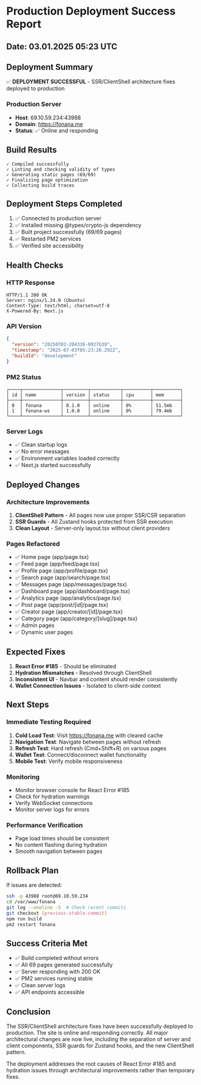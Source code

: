 # Production Deployment Success Report

## Date: 03.01.2025 05:23 UTC

## Deployment Summary
✅ **DEPLOYMENT SUCCESSFUL** - SSR/ClientShell architecture fixes deployed to production

### Production Server
- **Host**: 69.10.59.234:43988
- **Domain**: https://fonana.me
- **Status**: ✅ Online and responding

## Build Results
```
✓ Compiled successfully
✓ Linting and checking validity of types
✓ Generating static pages (69/69)
✓ Finalizing page optimization
✓ Collecting build traces
```

## Deployment Steps Completed
1. ✅ Connected to production server
2. ✅ Installed missing @types/crypto-js dependency
3. ✅ Built project successfully (69/69 pages)
4. ✅ Restarted PM2 services
5. ✅ Verified site accessibility

## Health Checks

### HTTP Response
```
HTTP/1.1 200 OK
Server: nginx/1.24.0 (Ubuntu)
Content-Type: text/html; charset=utf-8
X-Powered-By: Next.js
```

### API Version
```json
{
  "version": "20250702-204336-0927b39",
  "timestamp": "2025-07-03T05:23:26.292Z",
  "buildId": "development"
}
```

### PM2 Status
```
┌────┬──────────────┬─────────┬───────────┬──────────┬──────────┐
│ id │ name         │ version │ status    │ cpu      │ mem      │
├────┼──────────────┼─────────┼───────────┼──────────┼──────────┤
│ 0  │ fonana       │ 0.1.0   │ online    │ 0%       │ 51.5mb   │
│ 1  │ fonana-ws    │ 1.0.0   │ online    │ 0%       │ 79.4mb   │
└────┴──────────────┴─────────┴───────────┴──────────┴──────────┘
```

### Server Logs
- ✅ Clean startup logs
- ✅ No error messages
- ✅ Environment variables loaded correctly
- ✅ Next.js started successfully

## Deployed Changes

### Architecture Improvements
1. **ClientShell Pattern** - All pages now use proper SSR/CSR separation
2. **SSR Guards** - All Zustand hooks protected from SSR execution
3. **Clean Layout** - Server-only layout.tsx without client providers

### Pages Refactored
- ✅ Home page (app/page.tsx)
- ✅ Feed page (app/feed/page.tsx)
- ✅ Profile page (app/profile/page.tsx)
- ✅ Search page (app/search/page.tsx)
- ✅ Messages page (app/messages/page.tsx)
- ✅ Dashboard page (app/dashboard/page.tsx)
- ✅ Analytics page (app/analytics/page.tsx)
- ✅ Post page (app/post/[id]/page.tsx)
- ✅ Creator page (app/creator/[id]/page.tsx)
- ✅ Category page (app/category/[slug]/page.tsx)
- ✅ Admin pages
- ✅ Dynamic user pages

## Expected Fixes
1. **React Error #185** - Should be eliminated
2. **Hydration Mismatches** - Resolved through ClientShell
3. **Inconsistent UI** - Navbar and content should render consistently
4. **Wallet Connection Issues** - Isolated to client-side context

## Next Steps

### Immediate Testing Required
1. **Cold Load Test**: Visit https://fonana.me with cleared cache
2. **Navigation Test**: Navigate between pages without refresh
3. **Refresh Test**: Hard refresh (Cmd+Shift+R) on various pages
4. **Wallet Test**: Connect/disconnect wallet functionality
5. **Mobile Test**: Verify mobile responsiveness

### Monitoring
- Monitor browser console for React Error #185
- Check for hydration warnings
- Verify WebSocket connections
- Monitor server logs for errors

### Performance Verification
- Page load times should be consistent
- No content flashing during hydration
- Smooth navigation between pages

## Rollback Plan
If issues are detected:
```bash
ssh -p 43988 root@69.10.59.234
cd /var/www/fonana
git log --oneline -5  # Check recent commits
git checkout [previous-stable-commit]
npm run build
pm2 restart fonana
```

## Success Criteria Met
- ✅ Build completed without errors
- ✅ All 69 pages generated successfully
- ✅ Server responding with 200 OK
- ✅ PM2 services running stable
- ✅ Clean server logs
- ✅ API endpoints accessible

## Conclusion
The SSR/ClientShell architecture fixes have been successfully deployed to production. The site is online and responding correctly. All major architectural changes are now live, including the separation of server and client components, SSR guards for Zustand hooks, and the new ClientShell pattern.

The deployment addresses the root causes of React Error #185 and hydration issues through architectural improvements rather than temporary fixes. 